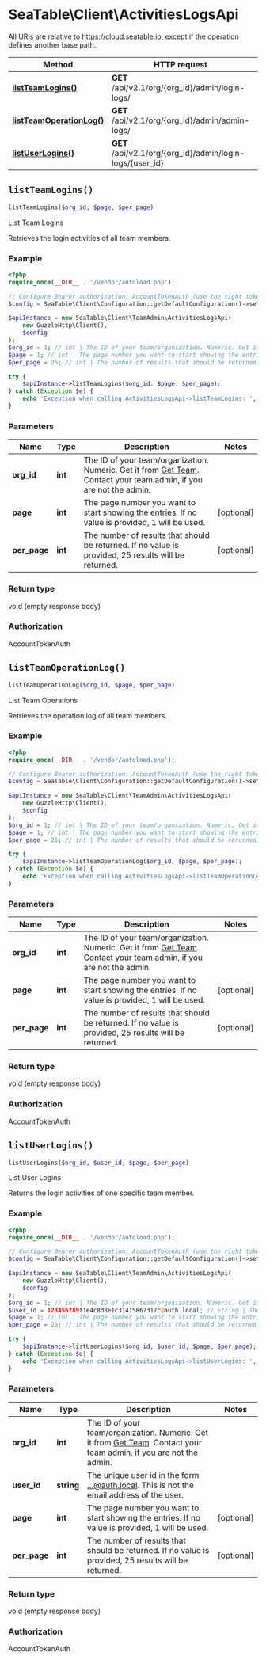 # SeaTable\Client\ActivitiesLogsApi

All URIs are relative to https://cloud.seatable.io, except if the operation defines another base path.

| Method | HTTP request | Description |
| ------------- | ------------- | ------------- |
| [**listTeamLogins()**](ActivitiesLogsApi.md#listTeamLogins) | **GET** /api/v2.1/org/{org_id}/admin/login-logs/ | List Team Logins |
| [**listTeamOperationLog()**](ActivitiesLogsApi.md#listTeamOperationLog) | **GET** /api/v2.1/org/{org_id}/admin/admin-logs/ | List Team Operations |
| [**listUserLogins()**](ActivitiesLogsApi.md#listUserLogins) | **GET** /api/v2.1/org/{org_id}/admin/login-logs/{user_id} | List User Logins |


## `listTeamLogins()`

```php
listTeamLogins($org_id, $page, $per_page)
```

List Team Logins

Retrieves the login activities of all team members.

### Example

```php
<?php
require_once(__DIR__ . '/vendor/autoload.php');

// Configure Bearer authorization: AccountTokenAuth (use the right token for your request)
$config = SeaTable\Client\Configuration::getDefaultConfiguration()->setAccessToken('YOUR_TOKEN');

$apiInstance = new SeaTable\Client\TeamAdmin\ActivitiesLogsApi(
    new GuzzleHttp\Client(),
    $config
);
$org_id = 1; // int | The ID of your team/organization. Numeric. Get it from [Get Team](/reference/get-team-info). Contact your team admin, if you are not the admin.
$page = 1; // int | The page number you want to start showing the entries. If no value is provided, 1 will be used.
$per_page = 25; // int | The number of results that should be returned. If no value is provided, 25 results will be returned.

try {
    $apiInstance->listTeamLogins($org_id, $page, $per_page);
} catch (Exception $e) {
    echo 'Exception when calling ActivitiesLogsApi->listTeamLogins: ', $e->getMessage(), PHP_EOL;
}
```

### Parameters

| Name | Type | Description  | Notes |
| ------------- | ------------- | ------------- | ------------- |
| **org_id** | **int**| The ID of your team/organization. Numeric. Get it from [Get Team](/reference/get-team-info). Contact your team admin, if you are not the admin. | |
| **page** | **int**| The page number you want to start showing the entries. If no value is provided, 1 will be used. | [optional] |
| **per_page** | **int**| The number of results that should be returned. If no value is provided, 25 results will be returned. | [optional] |

### Return type

void (empty response body)

### Authorization

AccountTokenAuth




## `listTeamOperationLog()`

```php
listTeamOperationLog($org_id, $page, $per_page)
```

List Team Operations

Retrieves the operation log of all team members.

### Example

```php
<?php
require_once(__DIR__ . '/vendor/autoload.php');

// Configure Bearer authorization: AccountTokenAuth (use the right token for your request)
$config = SeaTable\Client\Configuration::getDefaultConfiguration()->setAccessToken('YOUR_TOKEN');

$apiInstance = new SeaTable\Client\TeamAdmin\ActivitiesLogsApi(
    new GuzzleHttp\Client(),
    $config
);
$org_id = 1; // int | The ID of your team/organization. Numeric. Get it from [Get Team](/reference/get-team-info). Contact your team admin, if you are not the admin.
$page = 1; // int | The page number you want to start showing the entries. If no value is provided, 1 will be used.
$per_page = 25; // int | The number of results that should be returned. If no value is provided, 25 results will be returned.

try {
    $apiInstance->listTeamOperationLog($org_id, $page, $per_page);
} catch (Exception $e) {
    echo 'Exception when calling ActivitiesLogsApi->listTeamOperationLog: ', $e->getMessage(), PHP_EOL;
}
```

### Parameters

| Name | Type | Description  | Notes |
| ------------- | ------------- | ------------- | ------------- |
| **org_id** | **int**| The ID of your team/organization. Numeric. Get it from [Get Team](/reference/get-team-info). Contact your team admin, if you are not the admin. | |
| **page** | **int**| The page number you want to start showing the entries. If no value is provided, 1 will be used. | [optional] |
| **per_page** | **int**| The number of results that should be returned. If no value is provided, 25 results will be returned. | [optional] |

### Return type

void (empty response body)

### Authorization

AccountTokenAuth




## `listUserLogins()`

```php
listUserLogins($org_id, $user_id, $page, $per_page)
```

List User Logins

Returns the login activities of one specific team member.

### Example

```php
<?php
require_once(__DIR__ . '/vendor/autoload.php');

// Configure Bearer authorization: AccountTokenAuth (use the right token for your request)
$config = SeaTable\Client\Configuration::getDefaultConfiguration()->setAccessToken('YOUR_TOKEN');

$apiInstance = new SeaTable\Client\TeamAdmin\ActivitiesLogsApi(
    new GuzzleHttp\Client(),
    $config
);
$org_id = 1; // int | The ID of your team/organization. Numeric. Get it from [Get Team](/reference/get-team-info). Contact your team admin, if you are not the admin.
$user_id = 123456789f1e4c8d8e1c31415867317c@auth.local; // string | The unique user id in the form ...@auth.local. This is not the email address of the user.
$page = 1; // int | The page number you want to start showing the entries. If no value is provided, 1 will be used.
$per_page = 25; // int | The number of results that should be returned. If no value is provided, 25 results will be returned.

try {
    $apiInstance->listUserLogins($org_id, $user_id, $page, $per_page);
} catch (Exception $e) {
    echo 'Exception when calling ActivitiesLogsApi->listUserLogins: ', $e->getMessage(), PHP_EOL;
}
```

### Parameters

| Name | Type | Description  | Notes |
| ------------- | ------------- | ------------- | ------------- |
| **org_id** | **int**| The ID of your team/organization. Numeric. Get it from [Get Team](/reference/get-team-info). Contact your team admin, if you are not the admin. | |
| **user_id** | **string**| The unique user id in the form ...@auth.local. This is not the email address of the user. | |
| **page** | **int**| The page number you want to start showing the entries. If no value is provided, 1 will be used. | [optional] |
| **per_page** | **int**| The number of results that should be returned. If no value is provided, 25 results will be returned. | [optional] |

### Return type

void (empty response body)

### Authorization

AccountTokenAuth




